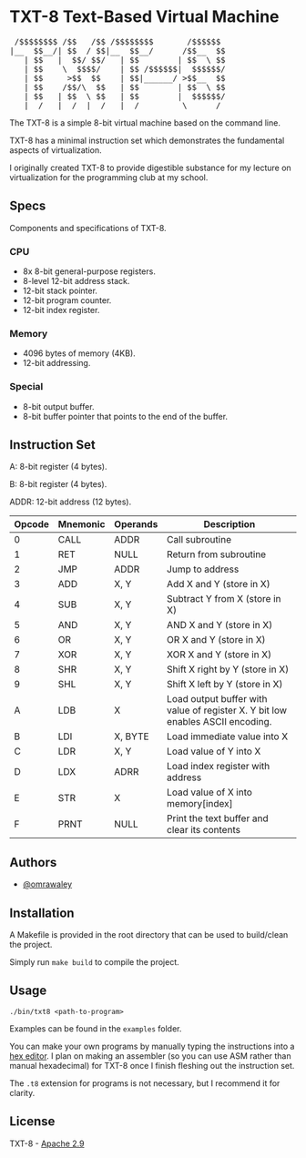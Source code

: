 
# TXT-8 Text-Based Virtual Machine

<pre>
 /$$$$$$$$ /$$   /$$ /$$$$$$$$       /$$$$$$ 
|__  $$__/| $$  / $$|__  $$__/      /$$__  $$
   | $$   |  $$/ $$/   | $$        | $$  \ $$
   | $$    \  $$$$/    | $$ /$$$$$$|  $$$$$$/
   | $$     >$$  $$    | $$|______/ >$$__  $$
   | $$    /$$/\  $$   | $$        | $$  \ $$
   | $$   | $$  \ $$   | $$        |  $$$$$$/
   |__/   |__/  |__/   |__/         \______/ 
</pre>

The TXT-8 is a simple 8-bit virtual machine based on the command line. 

TXT-8 has a minimal instruction set which demonstrates the fundamental aspects of virtualization.

I originally created TXT-8 to provide digestible substance for my lecture on virtualization for the programming club at my school.

## Specs
Components and specifications of TXT-8.

### CPU
- 8x 8-bit general-purpose registers.
- 8-level 12-bit address stack. 
- 12-bit stack pointer.
- 12-bit program counter.
- 12-bit index register.

### Memory
- 4096 bytes of memory (4KB).
- 12-bit addressing.

### Special
- 8-bit output buffer.
- 8-bit buffer pointer that points to the end of the buffer.

## Instruction Set
A: 8-bit register (4 bytes).

B: 8-bit register (4 bytes).

ADDR: 12-bit address (12 bytes).

| Opcode | Mnemonic | Operands | Description                                                                    |
| ------ | -------- | -------- | ------------------------------------------------------------------------------ |
| 0      | CALL     | ADDR     | Call subroutine                                                                |
| 1      | RET      | NULL     | Return from subroutine                                                         |
| 2      | JMP      | ADDR     | Jump to address                                                                |
| 3      | ADD      | X, Y     | Add X and Y (store in X)                                                       |
| 4      | SUB      | X, Y     | Subtract Y from X (store in X)                                                 |
| 5      | AND      | X, Y     | AND X and Y (store in X)                                                       |
| 6      | OR       | X, Y     | OR X and Y (store in X)                                                        |
| 7      | XOR      | X, Y     | XOR X and Y (store in X)                                                       |
| 8      | SHR      | X, Y     | Shift X right by Y (store in X)                                                |
| 9      | SHL      | X, Y     | Shift X left by Y (store in X)                                                 |
| A      | LDB      | X        | Load output buffer with value of register X. Y bit low enables ASCII encoding. |
| B      | LDI      | X, BYTE  | Load immediate value into X                                                    |
| C      | LDR      | X, Y     | Load value of Y into X                                                         |
| D      | LDX      | ADRR     | Load index register with address                                               |
| E      | STR      | X        | Load value of X into memory[index]                                             |
| F      | PRNT     | NULL     | Print the text buffer and clear its contents                                   |



## Authors

- [@omrawaley](https://www.github.com/omrawaley)


## Installation

A Makefile is provided in the root directory that can be used to build/clean the project.

Simply run `make build` to compile the project.
## Usage

```
./bin/txt8 <path-to-program>
```

Examples can be found in the `examples` folder.



You can make your own programs by manually typing the instructions into a [hex editor](https://hexed.it/). I plan on making an assembler (so you can use ASM rather than manual hexadecimal) for TXT-8 once I finish fleshing out the instruction set.

The `.t8` extension for programs is not necessary, but I recommend it for clarity.
## License

TXT-8 - [Apache 2.9](https://apache.org/licenses/LICENSE-2.0)


